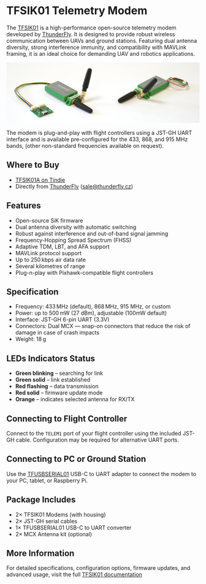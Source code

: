 # TFSIK01 Telemetry Modem

The [TFSIK01](https://docs.thunderfly.cz/avionics/TFSIK01/) is a high-performance open-source telemetry modem developed by [ThunderFly](https://www.thunderfly.cz/).
It is designed to provide robust wireless communication between UAVs and ground stations.
Featuring dual antenna diversity, strong interference immunity, and compatibility with MAVLink framing, it is an ideal choice for demanding UAV and robotics applications.

![TFSIK01 pair with USB-C converter](../../assets/hardware/telemetry/thunderly_tfsik01_pair.jpg)

The modem is plug-and-play with flight controllers using a JST-GH UART interface and is available pre-configured for the 433, 868, and 915 MHz bands, (other non-standard frequencies available on request).

## Where to Buy

- [TFSIK01A on Tindie](https://www.tindie.com/products/34682/)
- Directly from [ThunderFly](https://www.thunderfly.cz/contact-us.html) ([sale@thunderfly.cz](mailto:sale@thunderfly.cz))

## Features

- Open-source SiK firmware
- Dual antenna diversity with automatic switching
- Robust against interference and out-of-band signal jamming
- Frequency-Hopping Spread Spectrum (FHSS)
- Adaptive TDM, LBT, and AFA support
- MAVLink protocol support
- Up to 250 kbps air data rate
- Several kilometres of range
- Plug-n-play with Pixhawk-compatible flight controllers

## Specification

- Frequency: 433 MHz (default), 868 MHz, 915 MHz, or custom
- Power: up to 500 mW (27 dBm), adjustable (100mW default)
- Interface: JST-GH 6-pin UART (3.3V)
- Connectors: Dual MCX — snap-on connectors that reduce the risk of damage in case of crash impacts
- Weight: 18 g

## LEDs Indicators Status

- **Green blinking** – searching for link
- **Green solid** – link established
- **Red flashing** – data transmission
- **Red solid** – firmware update mode
- **Orange** – indicates selected antenna for RX/TX

## Connecting to Flight Controller

Connect to the `TELEM1` port of your flight controller using the included JST-GH cable.
Configuration may be required for alternative UART ports.

## Connecting to PC or Ground Station

Use the [TFUSBSERIAL01](https://docs.thunderfly.cz/avionics/TFUSBSERIAL01/) USB-C to UART adapter to connect the modem to your PC, tablet, or Raspberry Pi.

## Package Includes

- 2× TFSIK01 Modems (with housing)
- 2× JST-GH serial cables
- 1× TFUSBSERIAL01 USB-C to UART converter
- 2× MCX Antenna kit (optional)

## More Information

For detailed specifications, configuration options, firmware updates, and advanced usage, visit the full [TFSIK01 documentation](https://docs.thunderfly.cz/avionics/TFSIK01/)
